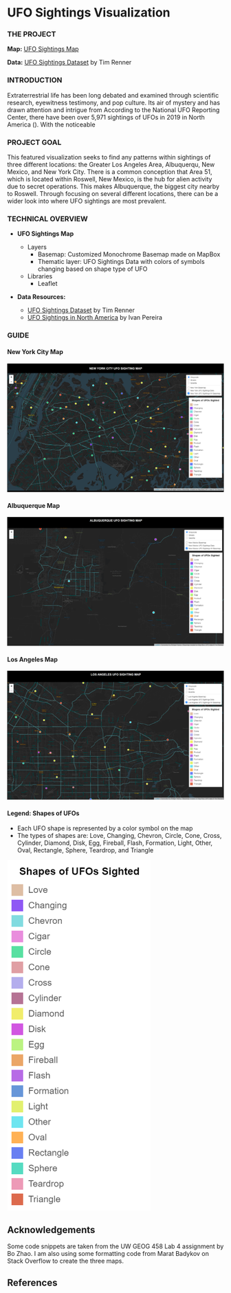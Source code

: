 # UFO Sightings Visualization





### THE PROJECT


**Map:** [UFO Sightings Map](https://bridgethaney.github.io/UFO_Sightings_Project/)

**Data:** [UFO Sightings Dataset](https://data.world/timothyrenner/ufo-sightings) by Tim Renner


### INTRODUCTION

Extraterrestrial life has been long debated and examined through scientific research, eyewitness testimony, and pop culture. Its air of mystery and has drawn attention and intrigue from  According to the National UFO Reporting Center, there have been over 5,971 sightings of UFOs in 2019 in North America (). With the noticeable 

### PROJECT GOAL

This featured visualization seeks to find any patterns within sightings of three different locations: the Greater Los Angeles Area, Albuquerqu, New Mexico, and New York City. There is a common conception that Area 51, which is located within Roswell, New Mexico, is the hub for alien activity due to secret operations. This makes Albuquerque, the biggest city nearby to Roswell. Through focusing on several different locations, there can be a wider look into where UFO sightings are most prevalent.

### TECHNICAL OVERVIEW


- **UFO Sightings Map**
    - Layers
        - Basemap: Customized Monochrome Basemap made on MapBox
        - Thematic layer: UFO Sightings Data with colors of symbols changing based on shape type of UFO
    - Libraries
        - Leaflet 
        
- **Data Resources:**
    - [UFO Sightings Dataset](https://data.world/timothyrenner/ufo-sightings) by Tim Renner
    - [UFO Sightings in North America](https://abcnews.go.com/US/ufo-sightings-north-america-jumped-6000-2019/story?id=68145474) by Ivan Pereira


### GUIDE

#### **New York City Map**

<img src="img/new_york_sightings.png">


#### **Albuquerque Map**

<img src="img/albuquerque_sightings.png">

#### **Los Angeles Map**

<img src="img/los_angeles_sightings.png">

#### **Legend: Shapes of UFOs**
   - Each UFO shape is represented by a color symbol on the map
   - The types of shapes are: Love, Changing, Chevron, Circle, Cone, Cross, Cylinder, Diamond, Disk, Egg, Fireball, Flash, Formation, Light, Other, Oval, Rectangle, Sphere, Teardrop, and Triangle
    
<img src="img/ufo_shapes_legend.png">

## Acknowledgements

Some code snippets are taken from the UW GEOG 458 Lab 4 assignment by Bo Zhao. I am also using some formatting code from Marat Badykov on Stack Overflow to create the three maps.

## References




